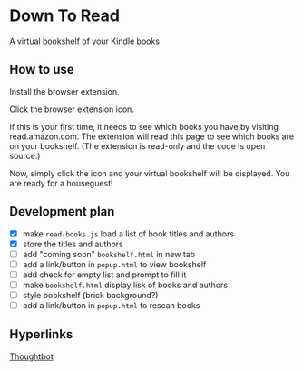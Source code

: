 # Down To Read
A virtual bookshelf of your Kindle books

## How to use

Install the browser extension.

Click the browser extension icon.

If this is your first time, it needs to see which books you have by visiting
read.amazon.com. The extension will read this page to see which books are on
your bookshelf. (The extension is read-only and the code is open source.)

Now, simply click the icon and your virtual bookshelf will be displayed. You
are ready for a houseguest!

## Development plan

- [x] make `read-books.js` load a list of book titles and authors
- [x] store the titles and authors
- [ ] add "coming soon" `bookshelf.html` in new tab
- [ ] add a link/button in `popup.html` to view bookshelf
- [ ] add check for empty list and prompt to fill it
- [ ] make `bookshelf.html` display lisk of books and authors
- [ ] style bookshelf (brick background?)
- [ ] add a link/button in `popup.html` to rescan books

## Hyperlinks

[Thoughtbot](https://thoughtbot.com/blog/how-to-make-a-chrome-extension)

